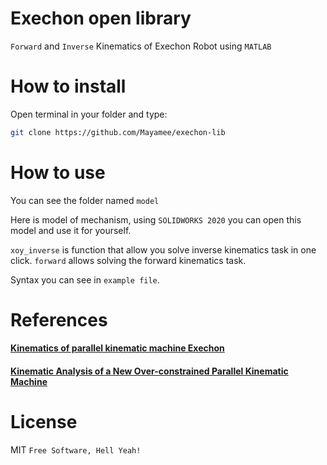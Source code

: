 # Exechon open library
`Forward` and `Inverse` Kinematics of Exechon Robot using `MATLAB`
# How to install
Open terminal in your folder and type:
```sh
git clone https://github.com/Mayamee/exechon-lib
```
# How to use
You can see the folder named `model`

Here is model of mechanism, using `SOLIDWORKS 2020` you can open this model and use it for yourself.

`xoy_inverse` is function that allow you solve inverse kinematics task in one click.
`forward` allows solving the forward kinematics task.

Syntax you can see in `example file`.
# References
####  [Kinematics of parallel kinematic machine Exechon]( https://www.researchgate.net/publication/224578100_Kinematics_of_parallel_kinematic_machine_Exechon)
#### [Kinematic Analysis of a New Over-constrained Parallel Kinematic Machine]( https://www.researchgate.net/publication/266340853_Kinematic_Analysis_of_a_New_Over-constrained_Parallel_Kinematic_Machine)
# License
MIT
`Free Software, Hell Yeah!`
